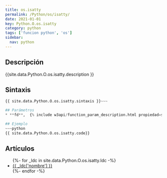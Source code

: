 ```yaml
---
title: os.isatty
permalink: /Python/os/isatty/
date: 2021-01-01
key: Python.O.os.isatty
category: python
tags: ['funcion python', 'os']
sidebar: 
  nav: python
---
```


## Descripción
{{site.data.Python.O.os.isatty.description }}

## Sintaxis
~~~python
{{ site.data.Python.O.os.isatty.sintaxis }}~~~

## Parámetros
* **fd**,  {% include w3api/function_param_description.html propiedad=site.data.Python.O.os.isatty valor="fd" %}

## Ejemplo
~~~python
{{ site.data.Python.O.os.isatty.code}}
~~~

## Artículos
<ul>
{%- for _ldc in site.data.Python.O.os.isatty.ldc -%}
   <li>
       <a href="{{_ldc['url'] }}">{{ _ldc['nombre'] }}</a>
   </li>
{%- endfor -%}
</ul>
